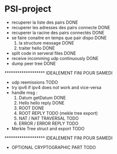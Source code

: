 # PSI-project
+ recuperer la liste des pairs DONE
+ recuperer les adresses des pairs connecte DONE
+ recuperer la racine des pairs connectés DONE
+ se faire conaitre en temps que pair dispo DONE
    1. la structure message DONE
    2. traiter hello DONE
+ split code in serveral files DONE
+ receive incomming udp continuously DONE
+ dump peer tree DONE




******************* IDEALEMENT FINI POUR SAMEDI
+ udp reemissions TODO
+ try ipv6 if ipv4 does not work and vice-versa
+ handle msg :
    1. Datum getDatum DONE
    2. Hello hello reply DONE
    3. ROOT DONE
    4. ROOT REPLY TODO (mekle tree export)
    5. NAT / NAT TRAVERSAL TODO
    6. ERROR / ERROR REPLY TODO
+ Merkle Tree struct and export TODO

******************* IDEALEMENT FINI POUR SAMEDI




+ OPTIONAL CRYPTOGRAPHIC PART TODO
